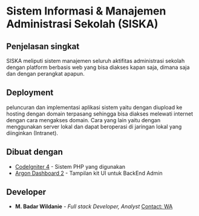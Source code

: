 # Sistem Informasi & Manajemen Administrasi Sekolah (SISKA)

## Penjelasan singkat

SISKA meliputi sistem manajemen seluruh aktifitas administrasi sekolah dengan platform berbasis web yang bisa diakses kapan saja, dimana saja dan dengan perangkat apapun. 

## Deployment

peluncuran dan implementasi aplikasi sistem yaitu dengan diupload ke hosting dengan domain terpasang sehingga bisa diakses melewati internet dengan cara mengakses domain. Cara yang lain yaitu dengan menggunakan server lokal dan dapat beroperasi di jaringan lokal yang diinginkan (Intranet).

## Dibuat dengan 

* [CodeIgniter 4](https://github.com/codeigniter4/CodeIgniter4) - Sistem PHP yang digunakan
* [Argon Dashboard 2](https://www.creative-tim.com/product/argon-dashboard) - Tampilan kit UI untuk BackEnd Admin

## Developer

* **M. Badar Wildanie** - *Full stack Developer, Analyst* [Contact: WA](http://wa.me/+6282228111059)